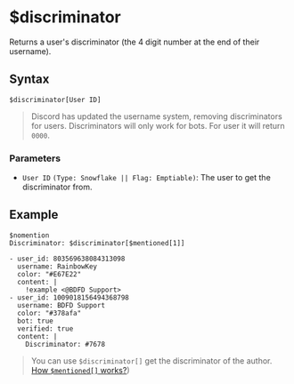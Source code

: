 # $discriminator
Returns a user's discriminator (the 4 digit number at the end of their username).

## Syntax
```
$discriminator[User ID]
```

> Discord has updated the username system, removing discriminators for users. Discriminators will only work for bots. For user it will return `0000`.

### Parameters
- `User ID` `(Type: Snowflake || Flag: Emptiable)`: The user to get the discriminator from.

## Example
```
$nomention
Discriminator: $discriminator[$mentioned[1]]
```

```discord yaml
- user_id: 803569638084313098
  username: RainbowKey
  color: "#E67E22"
  content: |
    !example <@BDFD Support>
- user_id: 1009018156494368798
  username: BDFD Support
  color: "#378afa"
  bot: true
  verified: true
  content: |
    Discriminator: #7678
```

> You can use `$discriminator[]` get the discriminator of the author.\
> [How `$mentioned[]` works?](./mentioned.md))
